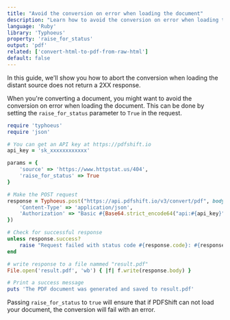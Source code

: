 ```yaml
---
title: "Avoid the conversion on error when loading the document"
description: "Learn how to avoid the conversion on error when loading the document using Ruby and the Typhoeus library and relies on the PDFShift's API."
language: 'Ruby'
library: 'Typhoeus'
property: 'raise_for_status'
output: 'pdf'
related: ['convert-html-to-pdf-from-raw-html']
default: false
---
```


In this guide, we'll show you how to abort the conversion when loading the distant source does not return a 2XX response.

When you're converting a document, you might want to avoid the conversion on error when loading the document. This can be done by setting the `raise_for_status` parameter to `True` in the request.


```ruby
require 'typhoeus'
require 'json'

# You can get an API key at https://pdfshift.io
api_key = 'sk_xxxxxxxxxxxx'

params = {
    'source' => 'https://www.httpstat.us/404',
    'raise_for_status' => True
}

# Make the POST request
response = Typhoeus.post("https://api.pdfshift.io/v3/convert/pdf", body: params.to_json, headers: {
    'Content-Type' => 'application/json',
    'Authorization' => "Basic #{Base64.strict_encode64("api:#{api_key}")}"
})

# Check for successful response
unless response.success?
    raise "Request failed with status code #{response.code}: #{response.body}"
end

# write response to a file nammed "result.pdf"
File.open('result.pdf', 'wb') { |f| f.write(response.body) }

# Print a success message
puts 'The PDF document was generated and saved to result.pdf'
```

Passing `raise_for_status` to `true` will ensure that if PDFShift can not load your document, the conversion will fail with an error.